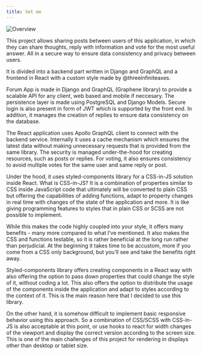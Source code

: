 ```yaml
---
title: Set me
---
```


![Overview](/forum-django/1.jpg)

This project allows sharing posts between users of this application, in which they can share thoughts, reply with information and vote for the most useful answer. All in a secure way to ensure data consistency and privacy between users.

It is divided into a backend part written in Django and GraphQL and a frontend in React with a custom style made by @threeinfiniteaxes.

Forum App is made in Django and GraphQL (Graphene library) to provide a scalable API for any client, web based and mobile if neccesary. The persistence layer is made using PostgreSQL and Django Models. Secure login is also present in form of JWT which is supported by the front end. In addition, it manages the creation of replies to ensure data consistency on the database.

The React application uses Apollo GraphQL client to connect with the backend service. Internally it uses a cache mechanism which ensures the latest data without making unnecessary requests that is provided from the same library. The security is managed under-the-hood for creating resources, such as posts or replies. For voting, it also ensures consistency to avoid multiple votes for the same user and same reply or post.

Under the hood, it uses styled-components library for a CSS-in-JS solution inside React. What is CSS-in-JS? It is a combination of properties similar to CSS inside JavaScript code that ultimately will be converted to plain CSS but offering the capabilities of adding functions, adapt to property changes in real time with changes of the state of the application and more. It is like giving programming features to styles that in plain CSS or SCSS are not possible to implement.

While this makes the code highly coupled into your style, it offers many benefits - many more compared to what I’ve mentioned. It also makes the CSS and functions testable, so it is rather beneficial at the long run rather than perjudicial. At the beginning it takes time to be accustom, more if you come from a CSS only background, but you’ll see and take the benefits right away.

Styled-components library offers creating components in a React way with also offering the option to pass down properties that could change the style of it, without coding a lot. This also offers the option to distribute the usage of the components inside the application and adapt to styles according to the context of it. This is the main reason here that I decided to use this library.

On the other hand, it is somehow difficult to implement basic responsive behavior using this approach. So a combination of CSS/SCSS with CSS-in-JS is also acceptable at this point, or use hooks to react for width changes of the viewport and display the correct version according to the screen size. This is one of the main challenges of this project for rendering in displays other than desktop or tablet size.